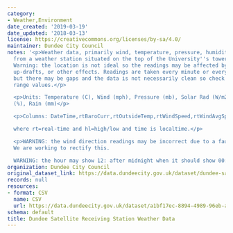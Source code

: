 ```yaml
---
category:
- Weather,Environment
date_created: '2019-03-19'
date_updated: '2018-03-13'
license: https://creativecommons.org/licenses/by-sa/4.0/
maintainer: Dundee City Council
notes: '<p>Weather data, primarily wind, temperature, pressure, humidity, recorded
  from a weather station situated on the top of the University''s tower building.
  Warning: the location is not ideal so the readings may be affected by turbulence,
  up-drafts, or other effects. Readings are taken every minute or every five minutes
  but there may be gaps and the data is not necessarily clean so check for out of
  range values.</p>

  <p>Units: Temperature (C), Wind (mph), Pressure (mb), Solar Rad (W/m2), Humidity
  (%), Rain (mm)</p>

  <p>Columns: DateTime,rtBaroCurr,rtOutsideTemp,rtWindSpeed,rtWindAvgSpeed,rtWindDir,rtWindDirRose,rtOutsideHum,rtSolarRad,hlWindHiDay,hlWindHiTime

  where rt=real-time and hl=high/low and time is localtime.</p>

  <p>WARNING: the wind direction readings may be incorrect due to a faulty sensor.
  We are working to rectify this.

  WARNING: the hour may show 12: after midnight when it should show 00:</p>'
organization: Dundee City Council
original_dataset_link: https://data.dundeecity.gov.uk/dataset/dundee-satellite-receiving-station-weather-data
records: null
resources:
- format: CSV
  name: CSV
  url: https://data.dundeecity.gov.uk/dataset/a1bf17ec-8894-4989-96eb-aa6e7b31e0ea/resource/0f35ff53-d72f-434c-af99-c545ccbdb5f5/download/dsrs_weather_2017.csv
schema: default
title: Dundee Satellite Receiving Station Weather Data
---
```

